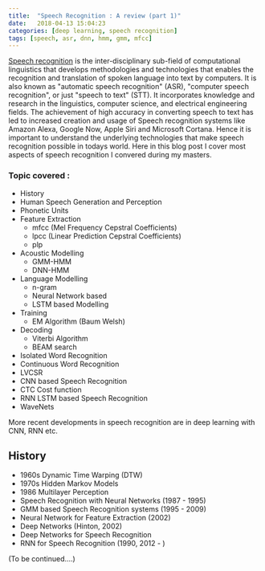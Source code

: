 ```yaml
---
title:  "Speech Recognition : A review (part 1)"
date:   2018-04-13 15:04:23
categories: [deep learning, speech recognition]
tags: [speech, asr, dnn, hmm, gmm, mfcc]
---
```


[Speech recognition][wiki]  is the inter-disciplinary sub-field of computational linguistics that develops methodologies and technologies that enables the recognition and translation of spoken language into text by computers. It is also known as "automatic speech recognition" (ASR), "computer speech recognition", or just "speech to text" (STT). It incorporates knowledge and research in the linguistics, computer science, and electrical engineering fields. The achievement of high accuracy in converting speech to text has led to increased creation and usage of Speech recognition systems like Amazon Alexa, Google Now, Apple Siri and Microsoft Cortana. Hence it is important to understand the underlying technologies that make speech recognition possible in todays world. Here in this blog post I cover most aspects of speech recognition I convered during my masters.

### Topic covered :

* History
* Human Speech Generation and Perception
* Phonetic Units
* Feature Extraction
  - mfcc (Mel Frequency Cepstral Coefficients)
  - lpcc (Linear Prediction Cepstral Coefficients)
  - plp
* Acoustic Modelling
  - GMM-HMM
  - DNN-HMM
* Language Modelling
  - n-gram
  - Neural Network based
  - LSTM based Modelling
* Training
  - EM Algorithm (Baum Welsh)
* Decoding
  - Viterbi Algorithm
  - BEAM search
* Isolated Word Recognition
* Continuous Word Recognition
* LVCSR
* CNN based Speech Recognition
* CTC Cost function
* RNN LSTM based Speech Recognition
* WaveNets  

More recent developments in speech recognition are in deep learning with CNN, RNN etc.

## History

* 1960s Dynamic Time Warping (DTW)
* 1970s Hidden Markov Models
* 1986 Multilayer Perception
* Speech Recognition with Neural Networks (1987 - 1995)
* GMM based Speech Recognition systems (1995 - 2009)
* Neural Network for Feature Extraction (2002)
* Deep Networks (Hinton, 2002)
* Deep Networks for Speech Recognition
* RNN for Speech Recognition (1990, 2012 - )

(To be continued....)

[wiki]: https://en.wikipedia.org/wiki/Speech_recognition
